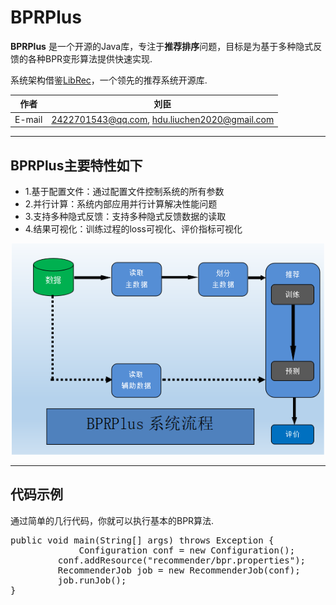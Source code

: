 BPRPlus
==========

**BPRPlus**  是一个开源的Java库，专注于**推荐排序**问题，目标是为基于多种隐式反馈的各种BPR变形算法提供快速实现.

系统架构借鉴[LibRec](https://github.com/guoguibing/librec)，一个领先的推荐系统开源库.

|作者|刘臣|
|---|---
|E-mail|2422701543@qq.com, hdu.liuchen2020@gmail.com

*****
## BPRPlus主要特性如下

* 1.基于配置文件：通过配置文件控制系统的所有参数
* 2.并行计算：系统内部应用并行计算解决性能问题
* 3.支持多种隐式反馈：支持多种隐式反馈数据的读取
* 4.结果可视化：训练过程的loss可视化、评价指标可视化

<div style="text-align:center;"><img src="https://github.com/liuchenailq/lcrs/blob/master/resource/BPRPlus%E7%B3%BB%E7%BB%9F%E6%B5%81%E7%A8%8B.png" width="500" /> </div>

*****
## 代码示例

通过简单的几行代码，你就可以执行基本的BPR算法.
<pre>
public void main(String[] args) throws Exception {
	         Configuration conf = new Configuration();
		 conf.addResource("recommender/bpr.properties");
		 RecommenderJob job = new RecommenderJob(conf);
		 job.runJob();
}
</pre>



